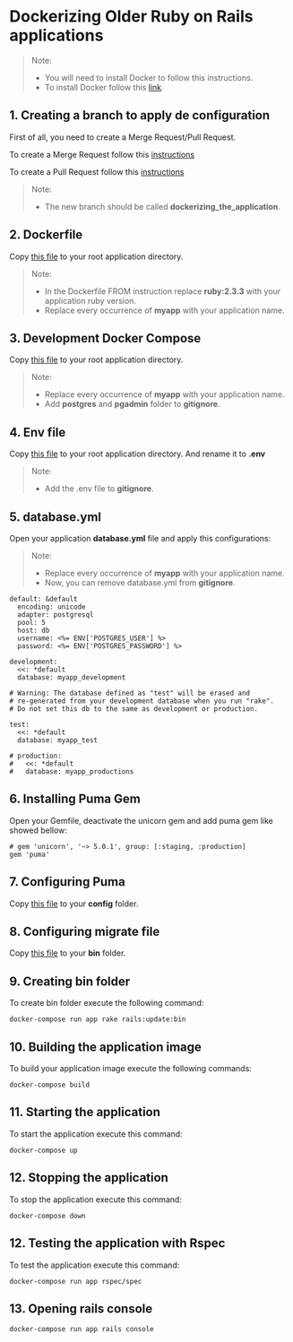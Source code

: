 # Dockerizing Older Ruby on Rails applications

> Note:
> * You will need to install Docker to follow this instructions.
> * To install Docker follow this [link](Docker/Docker_installation.md).

## 1. Creating a branch to apply de configuration

First of all, you need to create a Merge Request/Pull Request.

To create a Merge Request follow this [instructions](https://docs.gitlab.com/ee/gitlab-basics/add-merge-request.html)

To create a Pull Request follow this [instructions](https://help.github.com/articles/creating-a-pull-request/)

> Note:
> * The new branch should be called **dockerizing_the_application**.

## 2. Dockerfile

Copy [this file](dockerizing-older-ruby-on-rails-apps/Dockerfile) to your root application directory.

>Note:
  >* In the Dockerfile FROM instruction replace **ruby:2.3.3** with your application ruby version.
  >* Replace every occurrence of **myapp** with your application name.

## 3. Development Docker Compose

Copy [this file](dockerizing-older-ruby-on-rails-apps/docker-compose.yml) to your root application directory.

>Note:
  >* Replace every occurrence of **myapp** with your application name.
  >* Add **postgres** and **pgadmin** folder to **gitignore**.


## 4. Env file

Copy [this file](dockerizing-older-ruby-on-rails-apps/.env.example) to your root application directory. And rename it to **.env**

>Note:
  >* Add the .env file to **gitignore**.

## 5. database.yml

Open your application **database.yml** file and apply this configurations:

>Note:
  >* Replace every occurrence of **myapp** with your application name.
  >* Now, you can remove database.yml from **gitignore**.

```
default: &default
  encoding: unicode
  adapter: postgresql
  pool: 5
  host: db
  username: <%= ENV['POSTGRES_USER'] %>
  password: <%= ENV['POSTGRES_PASSWORD'] %>

development:
  <<: *default
  database: myapp_development

# Warning: The database defined as "test" will be erased and
# re-generated from your development database when you run "rake".
# Do not set this db to the same as development or production.

test:
  <<: *default
  database: myapp_test

# production:
#   <<: *default
#   database: myapp_productions
```
## 6. Installing Puma Gem

Open your Gemfile, deactivate the unicorn gem and add puma gem like showed bellow:

```
# gem 'unicorn', '~> 5.0.1', group: [:staging, :production]
gem 'puma'
```

## 7. Configuring Puma

Copy [this file](dockerizing-older-ruby-on-rails-apps/puma.rb) to your **config** folder.

## 8. Configuring migrate file

Copy [this file](dockerizing-older-ruby-on-rails-apps/migrate) to your **bin** folder.

## 9. Creating bin folder

To create bin folder execute the following command:

```
docker-compose run app rake rails:update:bin
```

## 10. Building the application image

To build your application image execute the following commands:

```
docker-compose build
```

## 11. Starting the application

To start the application execute this command:

```
docker-compose up
```
## 12. Stopping the application

To stop the application execute this command:

```
docker-compose down
```

## 12. Testing the application with Rspec

To test the application execute this command:

```
docker-compose run app rspec/spec
```

## 13. Opening rails console

```
docker-compose run app rails console
```